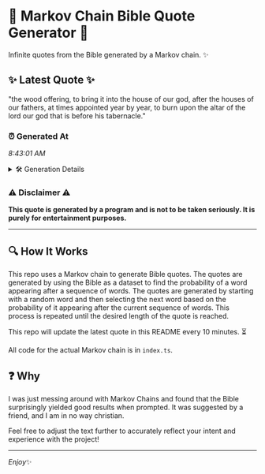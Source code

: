 # 📖 Markov Chain Bible Quote Generator 📖

Infinite quotes from the Bible generated by a Markov chain. ✨

## ✨ Latest Quote ✨
"the wood offering, to bring it into the house of our god, after the houses of our fathers, at times appointed year by year, to burn upon the altar of the lord our god that is before his tabernacle."

### ⏰ Generated At
*8:43:01 AM*

<details>
    <summary>🛠️ Generation Details</summary>
    <p>
        <strong>🌱 Seed:</strong> the<br>
        <strong>🔄 Iterations:</strong> 38<br>
        <strong>📜 Context History:</strong><br>[ the ]: wood<br>[ the, wood ]: offering,<br>[ the, wood, offering, ]: to<br>[ the, wood, offering,, to ]: bring<br>[ the, wood, offering,, to, bring ]: it<br>[ the, wood, offering,, to, bring, it ]: into<br>[ wood, offering,, to, bring, it, into ]: the<br>[ offering,, to, bring, it, into, the ]: house<br>[ to, bring, it, into, the, house ]: of<br>[ bring, it, into, the, house, of ]: our<br>[ it, into, the, house, of, our ]: god,<br>[ into, the, house, of, our, god, ]: after<br>[ the, house, of, our, god,, after ]: the<br>[ house, of, our, god,, after, the ]: houses<br>[ of, our, god,, after, the, houses ]: of<br>[ our, god,, after, the, houses, of ]: our<br>[ god,, after, the, houses, of, our ]: fathers,<br>[ after, the, houses, of, our, fathers, ]: at<br>[ the, houses, of, our, fathers,, at ]: times<br>[ houses, of, our, fathers,, at, times ]: appointed<br>[ of, our, fathers,, at, times, appointed ]: year<br>[ our, fathers,, at, times, appointed, year ]: by<br>[ fathers,, at, times, appointed, year, by ]: year,<br>[ at, times, appointed, year, by, year, ]: to<br>[ times, appointed, year, by, year,, to ]: burn<br>[ appointed, year, by, year,, to, burn ]: upon<br>[ year, by, year,, to, burn, upon ]: the<br>[ by, year,, to, burn, upon, the ]: altar<br>[ year,, to, burn, upon, the, altar ]: of<br>[ to, burn, upon, the, altar, of ]: the<br>[ burn, upon, the, altar, of, the ]: lord<br>[ upon, the, altar, of, the, lord ]: our<br>[ the, altar, of, the, lord, our ]: god<br>[ altar, of, the, lord, our, god ]: that<br>[ of, the, lord, our, god, that ]: is<br>[ the, lord, our, god, that, is ]: before<br>[ lord, our, god, that, is, before ]: his<br>[ our, god, that, is, before, his ]: tabernacle.<br>
    </p>
</details>

### ⚠️ Disclaimer ⚠️
**This quote is generated by a program and is not to be taken seriously. It is purely for entertainment purposes.**

---

## 🔍 How It Works

This repo uses a Markov chain to generate Bible quotes. The quotes are generated by using the Bible as a dataset to find the probability of a word appearing after a sequence of words. The quotes are generated by starting with a random word and then selecting the next word based on the probability of it appearing after the current sequence of words. This process is repeated until the desired length of the quote is reached.

This repo will update the latest quote in this README every 10 minutes. ⏳

All code for the actual Markov chain is in `index.ts`.

## ❓ Why

I was just messing around with Markov Chains and found that the Bible surprisingly yielded good results when prompted. 
It was suggested by a friend, and I am in no way christian.

Feel free to adjust the text further to accurately reflect your intent and experience with the project!

---

*Enjoy*✨

